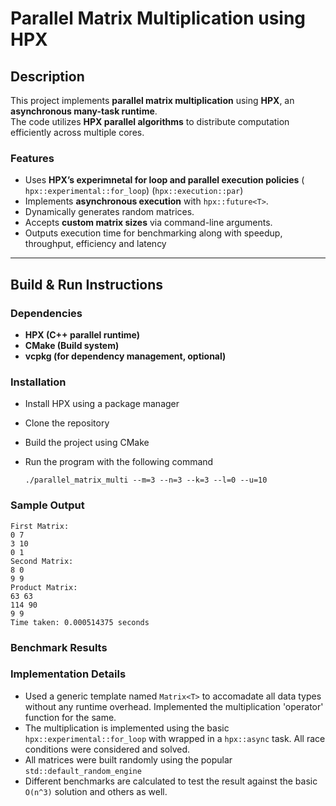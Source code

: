 # Parallel Matrix Multiplication using HPX

## Description
This project implements **parallel matrix multiplication** using **HPX**, an **asynchronous many-task runtime**.  
The code utilizes **HPX parallel algorithms** to distribute computation efficiently across multiple cores.

### **Features**
- Uses **HPX’s experimnetal for loop and parallel execution policies** (` hpx::experimental::for_loop`) (`hpx::execution::par`)
- Implements **asynchronous execution** with `hpx::future<T>`.
- Dynamically generates random matrices.
- Accepts **custom matrix sizes** via command-line arguments.
- Outputs execution time for benchmarking along with speedup, throughput, efficiency and latency

---

## **Build & Run Instructions**
### **Dependencies**
- **HPX (C++ parallel runtime)**
- **CMake (Build system)**
- **vcpkg (for dependency management, optional)**

### **Installation**
- Install HPX using a package manager
- Clone the repository
- Build the project using CMake
- Run the program with the following command
  
  `./parallel_matrix_multi --m=3 --n=3 --k=3 --l=0 --u=10`

### **Sample Output**
```
First Matrix:
0 7 
3 10 
0 1 
Second Matrix:
8 0 
9 9 
Product Matrix:
63 63 
114 90 
9 9 
Time taken: 0.000514375 seconds
```

### **Benchmark Results**

### **Implementation Details**
- Used a generic template named `Matrix<T>` to accomadate all data types without any runtime overhead. Implemented the multiplication 'operator' function for the same.
- The multiplication is implemented using the basic `hpx::experimental::for_loop` with wrapped in a `hpx::async` task. All race conditions were considered and solved.
- All matrices were built randomly using the popular `std::default_random_engine`
- Different benchmarks are calculated to test the result against the basic `O(n^3)` solution and others as well.

